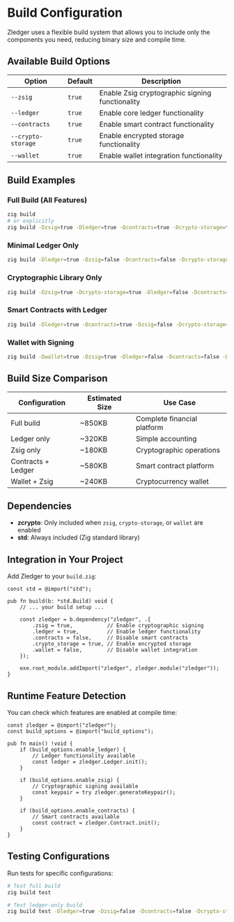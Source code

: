 # Build Configuration

Zledger uses a flexible build system that allows you to include only the components you need, reducing binary size and compile time.

## Available Build Options

| Option | Default | Description |
|--------|---------|-------------|
| `--zsig` | `true` | Enable Zsig cryptographic signing functionality |
| `--ledger` | `true` | Enable core ledger functionality |
| `--contracts` | `true` | Enable smart contract functionality |
| `--crypto-storage` | `true` | Enable encrypted storage functionality |
| `--wallet` | `true` | Enable wallet integration functionality |

## Build Examples

### Full Build (All Features)
```bash
zig build
# or explicitly
zig build -Dzsig=true -Dledger=true -Dcontracts=true -Dcrypto-storage=true -Dwallet=true
```

### Minimal Ledger Only
```bash
zig build -Dledger=true -Dzsig=false -Dcontracts=false -Dcrypto-storage=false -Dwallet=false
```

### Cryptographic Library Only
```bash
zig build -Dzsig=true -Dcrypto-storage=true -Dledger=false -Dcontracts=false -Dwallet=false
```

### Smart Contracts with Ledger
```bash
zig build -Dledger=true -Dcontracts=true -Dzsig=false -Dcrypto-storage=false -Dwallet=false
```

### Wallet with Signing
```bash
zig build -Dwallet=true -Dzsig=true -Dledger=false -Dcontracts=false -Dcrypto-storage=false
```

## Build Size Comparison

| Configuration | Estimated Size | Use Case |
|---------------|----------------|----------|
| Full build | ~850KB | Complete financial platform |
| Ledger only | ~320KB | Simple accounting |
| Zsig only | ~180KB | Cryptographic operations |
| Contracts + Ledger | ~580KB | Smart contract platform |
| Wallet + Zsig | ~240KB | Cryptocurrency wallet |

## Dependencies

- **zcrypto**: Only included when `zsig`, `crypto-storage`, or `wallet` are enabled
- **std**: Always included (Zig standard library)

## Integration in Your Project

Add Zledger to your `build.zig`:

```zig
const std = @import("std");

pub fn build(b: *std.Build) void {
    // ... your build setup ...

    const zledger = b.dependency("zledger", .{
        .zsig = true,           // Enable cryptographic signing
        .ledger = true,         // Enable ledger functionality
        .contracts = false,     // Disable smart contracts
        .crypto_storage = true, // Enable encrypted storage
        .wallet = false,        // Disable wallet integration
    });

    exe.root_module.addImport("zledger", zledger.module("zledger"));
}
```

## Runtime Feature Detection

You can check which features are enabled at compile time:

```zig
const zledger = @import("zledger");
const build_options = @import("build_options");

pub fn main() !void {
    if (build_options.enable_ledger) {
        // Ledger functionality available
        const ledger = zledger.Ledger.init();
    }

    if (build_options.enable_zsig) {
        // Cryptographic signing available
        const keypair = try zledger.generateKeypair();
    }

    if (build_options.enable_contracts) {
        // Smart contracts available
        const contract = zledger.Contract.init();
    }
}
```

## Testing Configurations

Run tests for specific configurations:

```bash
# Test full build
zig build test

# Test ledger-only build
zig build test -Dledger=true -Dzsig=false -Dcontracts=false -Dcrypto-storage=false -Dwallet=false
```